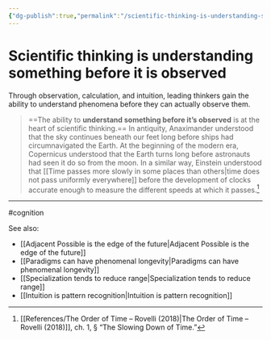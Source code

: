 ```yaml
---
{"dg-publish":true,"permalink":"/scientific-thinking-is-understanding-something-before-it-is-observed/"}
---
```



# Scientific thinking is understanding something before it is observed

Through observation, calculation, and intuition, leading thinkers gain the ability to understand phenomena before they can actually observe them.

> ==The ability to **understand something before it’s observed** is at the heart of scientific thinking.== In antiquity, Anaximander understood that the sky continues beneath our feet long before ships had circumnavigated the Earth. At the beginning of the modern era, Copernicus understood that the Earth turns long before astronauts had seen it do so from the moon. In a similar way, Einstein understood that [[Time passes more slowly in some places than others\|time does not pass uniformly everywhere]] before the development of clocks accurate enough to measure the different speeds at which it passes.[^1]


---
#cognition 

See also:
 - [[Adjacent Possible is the edge of the future\|Adjacent Possible is the edge of the future]]
 - [[Paradigms can have phenomenal longevity\|Paradigms can have phenomenal longevity]]
 - [[Specialization tends to reduce range\|Specialization tends to reduce range]]
 - [[Intuition is pattern recognition\|Intuition is pattern recognition]]

[^1]: [[References/The Order of Time – Rovelli (2018)\|The Order of Time – Rovelli (2018)]], ch. 1, § “The Slowing Down of Time.”